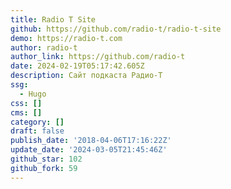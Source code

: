 ```yaml
---
title: Radio T Site
github: https://github.com/radio-t/radio-t-site
demo: https://radio-t.com
author: radio-t
author_link: https://github.com/radio-t
date: 2024-02-19T05:17:42.605Z
description: Сайт подкаста Радио-Т
ssg:
  - Hugo
css: []
cms: []
category: []
draft: false
publish_date: '2018-04-06T17:16:22Z'
update_date: '2024-03-05T21:45:46Z'
github_star: 102
github_fork: 59
---
```

